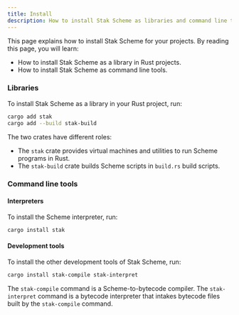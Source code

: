 ```yaml
---
title: Install
description: How to install Stak Scheme as libraries and command line tools
---
```


This page explains how to install Stak Scheme for your projects. By reading this page, you will learn:

- How to install Stak Scheme as a library in Rust projects.
- How to install Stak Scheme as command line tools.

### Libraries

To install Stak Scheme as a library in your Rust project, run:

```sh
cargo add stak
cargo add --build stak-build
```

The two crates have different roles:

- The `stak` crate provides virtual machines and utilities to run Scheme programs in Rust.
- The `stak-build` crate builds Scheme scripts in `build.rs` build scripts.

### Command line tools

#### Interpreters

To install the Scheme interpreter, run:

```sh
cargo install stak
```

#### Development tools

To install the other development tools of Stak Scheme, run:

```sh
cargo install stak-compile stak-interpret
```

The `stak-compile` command is a Scheme-to-bytecode compiler. The `stak-interpret` command is a bytecode interpreter that intakes bytecode files built by the `stak-compile` command.
